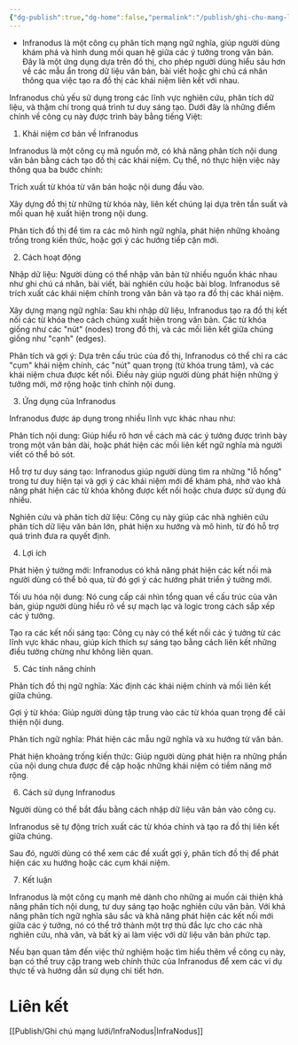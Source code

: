 ```yaml
---
{"dg-publish":true,"dg-home":false,"permalink":"/publish/ghi-chu-mang-luoi/infranodus-13102024/","dgPassFrontmatter":true,"noteIcon":"","created":"2025-01-01T22:46:56.935+07:00","updated":"2025-01-01T22:50:55.331+07:00"}
---
```


- Infranodus là một công cụ phân tích mạng ngữ nghĩa, giúp người dùng khám phá và hình dung mối quan hệ giữa các ý tưởng trong văn bản. Đây là một ứng dụng dựa trên đồ thị, cho phép người dùng hiểu sâu hơn về các mẫu ẩn trong dữ liệu văn bản, bài viết hoặc ghi chú cá nhân thông qua việc tạo ra đồ thị các khái niệm liên kết với nhau.

Infranodus chủ yếu sử dụng trong các lĩnh vực nghiên cứu, phân tích dữ liệu, và thậm chí trong quá trình tư duy sáng tạo. Dưới đây là những điểm chính về công cụ này được trình bày bằng tiếng Việt:

1. Khái niệm cơ bản về Infranodus

Infranodus là một công cụ mã nguồn mở, có khả năng phân tích nội dung văn bản bằng cách tạo đồ thị các khái niệm. Cụ thể, nó thực hiện việc này thông qua ba bước chính:

Trích xuất từ khóa từ văn bản hoặc nội dung đầu vào.

Xây dựng đồ thị từ những từ khóa này, liên kết chúng lại dựa trên tần suất và mối quan hệ xuất hiện trong nội dung.

Phân tích đồ thị để tìm ra các mô hình ngữ nghĩa, phát hiện những khoảng trống trong kiến thức, hoặc gợi ý các hướng tiếp cận mới.


2. Cách hoạt động

Nhập dữ liệu: Người dùng có thể nhập văn bản từ nhiều nguồn khác nhau như ghi chú cá nhân, bài viết, bài nghiên cứu hoặc bài blog. Infranodus sẽ trích xuất các khái niệm chính trong văn bản và tạo ra đồ thị các khái niệm.

Xây dựng mạng ngữ nghĩa: Sau khi nhập dữ liệu, Infranodus tạo ra đồ thị kết nối các từ khóa theo cách chúng xuất hiện trong văn bản. Các từ khóa giống như các "nút" (nodes) trong đồ thị, và các mối liên kết giữa chúng giống như "cạnh" (edges).

Phân tích và gợi ý: Dựa trên cấu trúc của đồ thị, Infranodus có thể chỉ ra các "cụm" khái niệm chính, các "nút" quan trọng (từ khóa trung tâm), và các khái niệm chưa được kết nối. Điều này giúp người dùng phát hiện những ý tưởng mới, mở rộng hoặc tinh chỉnh nội dung.


3. Ứng dụng của Infranodus

Infranodus được áp dụng trong nhiều lĩnh vực khác nhau như:

Phân tích nội dung: Giúp hiểu rõ hơn về cách mà các ý tưởng được trình bày trong một văn bản dài, hoặc phát hiện các mối liên kết ngữ nghĩa mà người viết có thể bỏ sót.

Hỗ trợ tư duy sáng tạo: Infranodus giúp người dùng tìm ra những "lỗ hổng" trong tư duy hiện tại và gợi ý các khái niệm mới để khám phá, nhờ vào khả năng phát hiện các từ khóa không được kết nối hoặc chưa được sử dụng đủ nhiều.

Nghiên cứu và phân tích dữ liệu: Công cụ này giúp các nhà nghiên cứu phân tích dữ liệu văn bản lớn, phát hiện xu hướng và mô hình, từ đó hỗ trợ quá trình đưa ra quyết định.


4. Lợi ích

Phát hiện ý tưởng mới: Infranodus có khả năng phát hiện các kết nối mà người dùng có thể bỏ qua, từ đó gợi ý các hướng phát triển ý tưởng mới.

Tối ưu hóa nội dung: Nó cung cấp cái nhìn tổng quan về cấu trúc của văn bản, giúp người dùng hiểu rõ về sự mạch lạc và logic trong cách sắp xếp các ý tưởng.

Tạo ra các kết nối sáng tạo: Công cụ này có thể kết nối các ý tưởng từ các lĩnh vực khác nhau, giúp kích thích sự sáng tạo bằng cách liên kết những điều tưởng chừng như không liên quan.


5. Các tính năng chính

Phân tích đồ thị ngữ nghĩa: Xác định các khái niệm chính và mối liên kết giữa chúng.

Gợi ý từ khóa: Giúp người dùng tập trung vào các từ khóa quan trọng để cải thiện nội dung.

Phân tích ngữ nghĩa: Phát hiện các mẫu ngữ nghĩa và xu hướng từ văn bản.

Phát hiện khoảng trống kiến thức: Giúp người dùng phát hiện ra những phần của nội dung chưa được đề cập hoặc những khái niệm có tiềm năng mở rộng.


6. Cách sử dụng Infranodus

Người dùng có thể bắt đầu bằng cách nhập dữ liệu văn bản vào công cụ.

Infranodus sẽ tự động trích xuất các từ khóa chính và tạo ra đồ thị liên kết giữa chúng.

Sau đó, người dùng có thể xem các đề xuất gợi ý, phân tích đồ thị để phát hiện các xu hướng hoặc các cụm khái niệm.


7. Kết luận

Infranodus là một công cụ mạnh mẽ dành cho những ai muốn cải thiện khả năng phân tích nội dung, tư duy sáng tạo hoặc nghiên cứu văn bản. Với khả năng phân tích ngữ nghĩa sâu sắc và khả năng phát hiện các kết nối mới giữa các ý tưởng, nó có thể trở thành một trợ thủ đắc lực cho các nhà nghiên cứu, nhà văn, và bất kỳ ai làm việc với dữ liệu văn bản phức tạp.

Nếu bạn quan tâm đến việc thử nghiệm hoặc tìm hiểu thêm về công cụ này, bạn có thể truy cập trang web chính thức của Infranodus để xem các ví dụ thực tế và hướng dẫn sử dụng chi tiết hơn.

# Liên kết 
[[Publish/Ghi chú mạng lưới/InfraNodus\|InfraNodus]]
